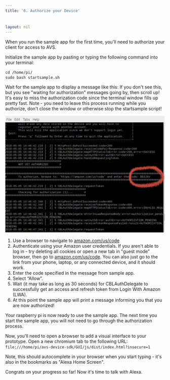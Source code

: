 ```yaml
---
title: '6. Authorize your Device'


layout: nil
---
```

When you run the sample app for the first time, you'll need to authorize your client for access to AVS.

Initialize the sample app by pasting or typing the following command into your terminal:


```
cd /home/pi/
sudo bash startsample.sh
```

Wait for the sample app to display a message like this:  If you don't see this, but you see "waiting for authorization" messages going by, then scroll up!  It's easy to miss the authorization code since the terminal window fills up pretty fast.  Note - you need to leave this process running while you authorize, don't close the window or otherwise stop the startsample script!

![code](../assets/code_circle.png)

 1. Use a browser to navigate to [amazon.com/us/code](https://amazon.com/us/code)   
 2. Authenticate using your Amazon user credentials.  If you aren't able to log in - try deleting all cookies or open a new tab in "guest mode" browser, then go to [amazon.com/us/code](https://amazon.com/us/code).  You can also just go to the link from your phone, laptop, or any connected device, and it should work.
 3. Enter the code specified in the message from sample app.  
 4. Select “Allow”.  
 5. Wait (it may take as long as 30 seconds) for CBLAuthDelegate to successfully get an access and refresh token from Login With Amazon (LWA).  
 6. At this point the sample app will print a message informing you that you are now authorized!  

Your raspberry pi is now ready to use the sample app. The next time you start the sample app, you will not need to go through the authorization process.

Now, you'll need to open a browser to add a visual interface to your prototype.  Open a new chromium tab to the following URL: 
`file:///home/pi/avs-device-sdk/GUI/js/dist/index.html?insecure=1`  

Note, this should autocomplete in your browser when you start typing - it's also in the bookmarks as "Alexa Home Screen".

Congrats on your progress so far!  Now it's time to talk with Alexa.





